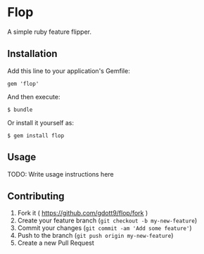 # Flop

A simple ruby feature flipper.

## Installation

Add this line to your application's Gemfile:

    gem 'flop'

And then execute:

    $ bundle

Or install it yourself as:

    $ gem install flop

## Usage

TODO: Write usage instructions here

## Contributing

1. Fork it ( https://github.com/gdott9/flop/fork )
2. Create your feature branch (`git checkout -b my-new-feature`)
3. Commit your changes (`git commit -am 'Add some feature'`)
4. Push to the branch (`git push origin my-new-feature`)
5. Create a new Pull Request
